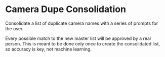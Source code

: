 # Camera Dupe Consolidation
Consolidate a list of duplicate camera names with a series of prompts for the user.

Every possible match to the new master list will be approved by a real person.  This is meant to be done only once to create the consolidated list, so accuracy is key, not machine learning.
